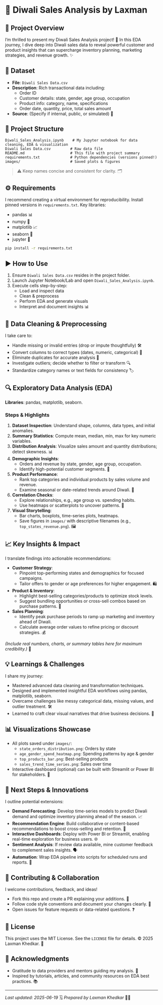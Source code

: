 # 🎉 Diwali Sales Analysis by Laxman

## 🌟 Project Overview

I’m thrilled to present my Diwali Sales Analysis project! 🚀 In this EDA journey, I dive deep into Diwali sales data to reveal powerful customer and product insights that can supercharge inventory planning, marketing strategies, and revenue growth. ✨

## 📂 Dataset

- **File**: `Diwali Sales Data.csv`
- **Description**: Rich transactional data including:
  - Order ID
  - Customer details: state, gender, age group, occupation
  - Product info: category, name, specifications
  - Order date, quantity, price, total sales amount
- **Source**: (Specify if internal, public, or simulated) 🔗

## 🧰 Project Structure

```
Diwali_Sales_Analysis.ipynb    # My Jupyter notebook for data cleaning, EDA & visualization
Diwali Sales Data.csv         # Raw data file
README.md                     # This file with project summary
requirements.txt              # Python dependencies (versions pinned!)
images/                       # Saved plots & figures
```

> ⚠️ Keep names concise and consistent for clarity. 🗂️

## ⚙️ Requirements

I recommend creating a virtual environment for reproducibility. Install pinned versions in `requirements.txt`. Key libraries:

- pandas 📊
- numpy 🔢
- matplotlib 📈
- seaborn 🎨
- jupyter 📝

```bash
pip install -r requirements.txt
```

## ▶️ How to Use

1. Ensure `Diwali Sales Data.csv` resides in the project folder.
2. Launch Jupyter Notebook/Lab and open `Diwali_Sales_Analysis.ipynb`.
3. Execute cells step-by-step:
   - Load and inspect data
   - Clean & preprocess
   - Perform EDA and generate visuals
   - Interpret and document insights 📊

## 🔄 Data Cleaning & Preprocessing

I take care to:

- Handle missing or invalid entries (drop or impute thoughtfully) 🛠️
- Convert columns to correct types (dates, numeric, categorical) 🔄
- Eliminate duplicates for accurate analysis 🧹
- Investigate outliers; decide whether to filter or transform 🔍
- Standardize category names or text fields for consistency 🏷️

## 🔍 Exploratory Data Analysis (EDA)

**Libraries**: pandas, matplotlib, seaborn.

### Steps & Highlights

1. **Dataset Inspection**: Understand shape, columns, data types, and initial anomalies.
2. **Summary Statistics**: Compute mean, median, min, max for key numeric variables.
3. **Distribution Analysis**: Visualize sales amount and quantity distributions; detect skewness. 📊
4. **Demographic Insights**:
   - Orders and revenue by state, gender, age group, occupation.
   - Identify high-potential customer segments. 🎯
5. **Product Performance**:
   - Rank top categories and individual products by sales volume and revenue.
   - Examine seasonal or date-related trends around Diwali. 📆
6. **Correlation Checks**:
   - Explore relationships, e.g., age group vs. spending habits.
   - Use heatmaps or scatterplots to uncover patterns. 🔗
7. **Visual Storytelling**:
   - Bar charts, boxplots, time-series plots, heatmaps.
   - Save figures in `images/` with descriptive filenames (e.g., `top_states_revenue.png`). 🖼️

## 📈 Key Insights & Impact

I translate findings into actionable recommendations:

- **Customer Strategy**:
  - Pinpoint top-performing states and demographics for focused campaigns.
  - Tailor offers to gender or age preferences for higher engagement. 🛍️
- **Product & Inventory**:
  - Highlight best-selling categories/products to optimize stock levels.
  - Suggest bundling opportunities or cross-sell combos based on purchase patterns. 🎁
- **Sales Planning**:
  - Identify peak purchase periods to ramp up marketing and inventory ahead of Diwali.
  - Calculate average order values to refine pricing or discount strategies. 💰

*(Include real numbers, charts, or summary tables here for maximum credibility.)* 📝

## 💡 Learnings & Challenges

I share my journey:

- Mastered advanced data cleaning and transformation techniques.
- Designed and implemented insightful EDA workflows using pandas, matplotlib, seaborn.
- Overcame challenges like messy categorical data, missing values, and outlier treatment. 🛠️
- Learned to craft clear visual narratives that drive business decisions. 📢

## 📊 Visualizations Showcase

- All plots saved under `images/`:
  - `state_orders_distribution.png`: Orders by state
  - `age_gender_spend_heatmap.png`: Spending patterns by age & gender
  - `top_products_bar.png`: Best-selling products
  - `sales_trend_time_series.png`: Sales over time
- Interactive dashboard (optional) can be built with Streamlit or Power BI for stakeholders. 🚀

## 🚀 Next Steps & Innovations

I outline potential extensions:

- **Demand Forecasting**: Develop time-series models to predict Diwali demand and optimize inventory planning ahead of the season. 📈
- **Recommendation Engine**: Build collaborative or content-based recommendations to boost cross-selling and retention. 🤖
- **Interactive Dashboards**: Deploy with Power BI or Streamlit, enabling real-time exploration for business users. 🌐
- **Sentiment Analysis**: If review data available, mine customer feedback to complement sales insights. 🗣️
- **Automation**: Wrap EDA pipeline into scripts for scheduled runs and reports. 🔄

## 🤝 Contributing & Collaboration

I welcome contributions, feedback, and ideas!

- Fork this repo and create a PR explaining your additions. 🔧
- Follow code style conventions and document your changes clearly. 📖
- Open issues for feature requests or data-related questions. ❓

## 📝 License

This project uses the MIT License. See the `LICENSE` file for details. © 2025 Laxman Khedkar. 📜

## 🙏 Acknowledgments

- Gratitude to data providers and mentors guiding my analysis. 🙌
- Inspired by tutorials, articles, and community resources on EDA best practices. 📚

---

*Last updated: 2025-06-19* 🗓️ *Prepared by Laxman Khedkar* 🤝✨

